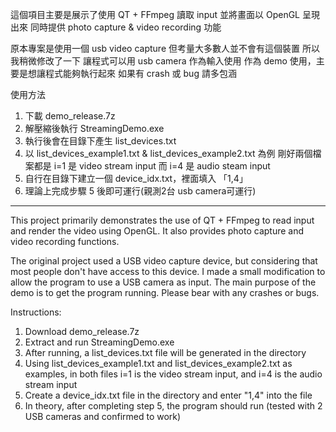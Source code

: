 
這個項目主要是展示了使用 QT + FFmpeg 讀取 input
並將畫面以 OpenGL 呈現出來
同時提供 photo capture & video recording 功能

原本專案是使用一個 usb video capture
但考量大多數人並不會有這個裝置
所以我稍微修改了一下
讓程式可以用 usb camera 作為輸入使用
作為 demo 使用，主要是想讓程式能夠執行起來
如果有 crash 或 bug 請多包涵

使用方法
1. 下載 demo_release.7z
2. 解壓縮後執行 StreamingDemo.exe
3. 執行後會在目錄下產生 list_devices.txt
4. 以 list_devices_example1.txt & list_devices_example2.txt 為例
   剛好兩個檔案都是 i=1 是 video stream input 而 i=4 是 audio steam input
6. 自行在目錄下建立一個 device_idx.txt，裡面填入 「1,4」
7. 理論上完成步驟 5 後即可運行(親測2台 usb camera可運行)

-------------------------------------------------------------------------------------------------

This project primarily demonstrates the use of QT + FFmpeg to read input and render the video using OpenGL. 
It also provides photo capture and video recording functions.

The original project used a USB video capture device, but considering that most people don't have access to this device. 
I made a small modification to allow the program to use a USB camera as input. 
The main purpose of the demo is to get the program running. 
Please bear with any crashes or bugs.

Instructions:
1. Download demo_release.7z
2. Extract and run StreamingDemo.exe
3. After running, a list_devices.txt file will be generated in the directory
4. Using list_devices_example1.txt and list_devices_example2.txt as examples,
   in both files i=1 is the video stream input, and i=4 is the audio stream input
6. Create a device_idx.txt file in the directory and enter "1,4" into the file
7. In theory, after completing step 5, the program should run (tested with 2 USB cameras and confirmed to work)

